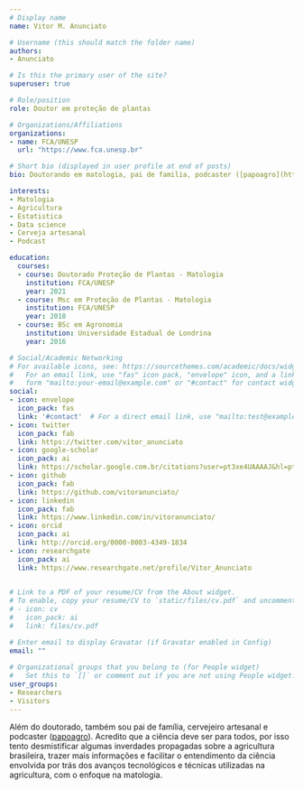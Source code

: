```yaml
---
# Display name
name: Vitor M. Anunciato

# Username (this should match the folder name)
authors:
- Anunciato

# Is this the primary user of the site?
superuser: true

# Role/position
role: Doutor em proteção de plantas

# Organizations/Affiliations
organizations:
- name: FCA/UNESP
  url: "https://www.fca.unesp.br"

# Short bio (displayed in user profile at end of posts)
bio: Doutorando em matologia, pai de familia, podcaster ([papoagro](https://www.papoagro.com.br/)) e cervejeiro artesanal.

interests:
- Matologia
- Agricultura
- Estatistica
- Data science
- Cerveja artesanal
- Podcast

education:
  courses:
  - course: Doutorado Proteção de Plantas - Matologia
    institution: FCA/UNESP
    year: 2021
  - course: Msc em Proteção de Plantas - Matologia
    institution: FCA/UNESP
    year: 2018
  - course: BSc em Agronomia
    institution: Universidade Estadual de Londrina
    year: 2016

# Social/Academic Networking
# For available icons, see: https://sourcethemes.com/academic/docs/widgets/#icons
#   For an email link, use "fas" icon pack, "envelope" icon, and a link in the
#   form "mailto:your-email@example.com" or "#contact" for contact widget.
social:
- icon: envelope
  icon_pack: fas
  link: '#contact'  # For a direct email link, use "mailto:test@example.org".
- icon: twitter
  icon_pack: fab
  link: https://twitter.com/vitor_anunciato
- icon: google-scholar
  icon_pack: ai
  link: https://scholar.google.com.br/citations?user=pt3xe4UAAAAJ&hl=pt-BR
- icon: github
  icon_pack: fab
  link: https://github.com/vitoranunciato/
- icon: linkedin
  icon_pack: fab
  link: https://www.linkedin.com/in/vitoranunciato/
- icon: orcid
  icon_pack: ai
  link: http://orcid.org/0000-0003-4349-1834
- icon: researchgate
  icon_pack: ai
  link: https://www.researchgate.net/profile/Vitor_Anunciato
  

# Link to a PDF of your resume/CV from the About widget.
# To enable, copy your resume/CV to `static/files/cv.pdf` and uncomment the lines below.  
# - icon: cv
#   icon_pack: ai
#   link: files/cv.pdf

# Enter email to display Gravatar (if Gravatar enabled in Config)
email: ""
  
# Organizational groups that you belong to (for People widget)
#   Set this to `[]` or comment out if you are not using People widget.  
user_groups:
- Researchers
- Visitors
---
```


Além do doutorado, também sou pai de família, cervejeiro artesanal e podcaster ([papoagro](https://www.papoagro.com.br/)). Acredito que a ciência deve ser para todos, por isso tento desmistificar algumas inverdades propagadas sobre a agricultura brasileira, trazer mais informações e facilitar o entendimento da ciência envolvida por trás dos avanços tecnológicos e técnicas utilizadas na agricultura, com o enfoque na matologia.


